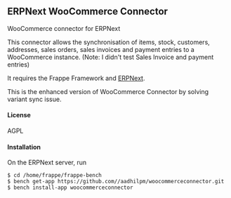 ## ERPNext WooCommerce Connector

WooCommerce connector for ERPNext

This connector allows the synchronisation of items, stock, customers, addresses, sales orders, sales invoices and payment entries to a WooCommerce instance. (Note: I didn't test Sales Invoice and payment entries)

It requires the Frappe Framework and [ERPNext](https://erpnext.org).

This is the enhanced version of WooCommerce Connector by solving variant sync issue.


#### License

AGPL

#### Installation

On the ERPNext server, run

    $ cd /home/frappe/frappe-bench
	$ bench get-app https://github.com//aadhilpm/woocommerceconnector.git
	$ bench install-app woocommerceconnector



